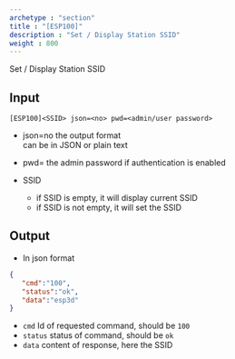 ```yaml
---
archetype : "section"
title : "[ESP100]"
description : "Set / Display Station SSID"
weight : 800
---
```


Set / Display Station SSID

## Input
`[ESP100]<SSID> json=<no> pwd=<admin/user password>`
* json=no
the output format   
can be in JSON or plain text

* pwd=<admin password>
the admin password if authentication is enabled

* SSID
  * if SSID is empty, it will display current SSID
  * if SSID is not empty, it will set the SSID

## Output

- In json format

```json
{
   "cmd":"100",
   "status":"ok",
   "data":"esp3d"
}
```
* `cmd` Id of requested command, should be `100`
* `status` status of command, should be `ok`
* `data` content of response, here the SSID


